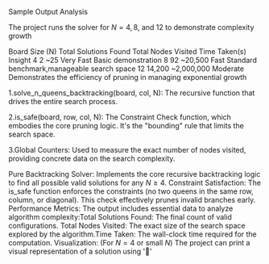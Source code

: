 Sample Output Analysis

The project runs the solver for $N=4, 8,$ and $12$ to demonstrate complexity growth

Board Size (N)   Total Solutions Found  Total Nodes Visited   Time Taken(s)  Insight
4                     2                       ~25                Very Fast    Basic demonstration
8                     92                      ~20,500            Fast         Standard benchmark,manageable search space
12                    14,200                  ~2,000,000         Moderate     Demonstrates the efficiency of pruning in managing exponential growth

1.solve_n_queens_backtracking(board, col, N): The recursive function that drives the entire search process.

2.is_safe(board, row, col, N): The Constraint Check function, which embodies the core pruning logic. It's the "bounding" rule that limits the search space.

3.Global Counters: Used to measure the exact number of nodes visited, providing concrete data on the search complexity.

Pure Backtracking Solver: Implements the core recursive backtracking logic to find all possible valid solutions for any $N \ge 4$.
Constraint Satisfaction: The is_safe function enforces the constraints (no two queens in the same row, column, or diagonal). This check effectively prunes invalid branches early.
Performance Metrics: The output includes essential data to analyze algorithm complexity:Total Solutions Found: The final count of valid configurations.
Total Nodes Visited: The exact size of the search space explored by the algorithm.Time Taken: The wall-clock time required for the computation.
Visualization: (For $N=4$ or small $N$) The project can print a visual representation of a solution using '👑'
